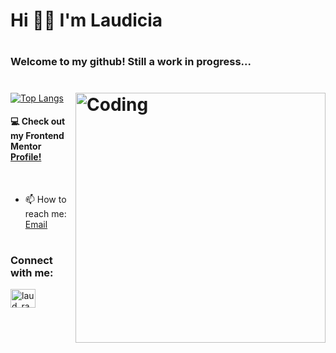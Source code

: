 # <h1> Hi 👋🏽 I'm Laudicia</h1>

# <h3 align="left">Welcome to my github! Still a work in progress...</h3>


# <img align="right" alt="Coding" width="400" src="https://miro.medium.com/v2/resize:fit:720/0*pYJar6AxR4E6tXuD.gif">

[![Top Langs](https://github-readme-stats.vercel.app/api/top-langs/?username=LaudRam&layout=compact&theme=jolly&)](https://github.com/LaudRam/github-readme-stats)

#### 💻 Check out my Frontend Mentor [Profile!](https://www.frontendmentor.io/profile/LaudRam)

<br/>

- 📫 How to reach me: [Email](**laudiciaramasenya@gmail.com**)

# <h3 align="left">Connect with me:</h3>
<p align="left">
<a href="https://twitter.com/laud_rama" target="_blank"><img align="center" src="https://raw.githubusercontent.com/rahuldkjain/github-profile-readme-generator/master/src/images/icons/Social/twitter.svg" alt="laud_rama" height="30" width="40" /></a>
</p>

